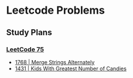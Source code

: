 # Leetcode Problems

## Study Plans

### [LeetCode 75](/leet-code-75)
- [1768 | Merge Strings Alternately](/leet-code-75/1071.cpp)
- [1431 | Kids With Greatest Number of Candies](/leet-code-75/1431.cpp)


